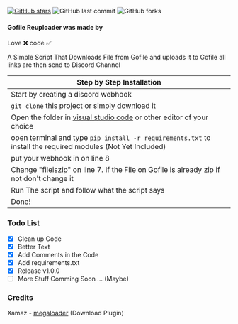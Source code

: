 [![GitHub stars](https://img.shields.io/github/stars/mrpekr/GofileReuploader?color=lime)](https://github.com/mrpekr/GofileReuploader/stargazers) ![GitHub last commit](https://img.shields.io/github/last-commit/mrpekr/GofileReuploader) ![GitHub forks](https://img.shields.io/github/forks/mrpekr/gofilereuploader?color=lime)

#### Gofile Reuploader was made by
Love ❌
code ✅

A Simple Script That Downloads File from Gofile and uploads it to Gofile all links are then send to Discord Channel 

|    Step by Step Installation 		|
| ------------------------------------ 	|
| Start by creating a discord webhook	|
| `git clone` this project or simply [download](https://github.com/mrpekr/GofileReuploader/archive/refs/heads/main.zip) it	|
| Open the folder in [visual studio code](https://code.visualstudio.com/Download#) or other editor of your choice							|
| open terminal and type `pip install -r requirements.txt` to install the required modules (Not Yet Included) 		|
| put your webhook in on line 8	|
| Change "fileiszip" on line 7. If the File on Gofile is already zip if not don't change it 				|
| Run The script and follow what the script says |
| Done! 				|

### Todo List
- [X] Clean up Code
- [X] Better Text
- [X] Add Comments in the Code
- [x] Add requirements.txt
- [x] Release v1.0.0
- [ ] More Stuff Comming Soon ... (Maybe)

### Credits
Xamaz - [megaloader](https://github.com/Ximaz/megaloader) (Download Plugin)
